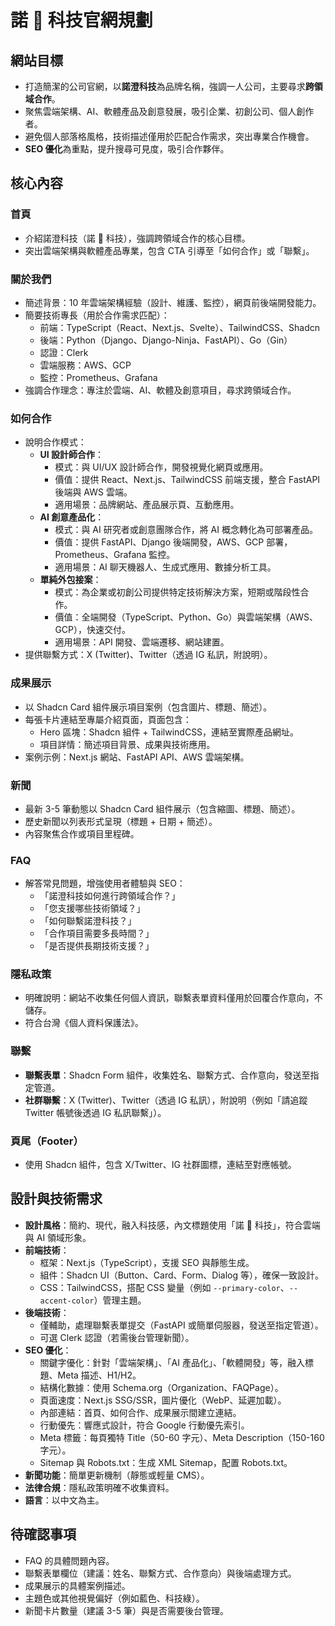 # 諾 🍊 科技官網規劃

## 網站目標

- 打造簡潔的公司官網，以**諾澄科技**為品牌名稱，強調一人公司，主要尋求**跨領域合作**。
- 聚焦雲端架構、AI、軟體產品及創意發展，吸引企業、初創公司、個人創作者。
- 避免個人部落格風格，技術描述僅用於匹配合作需求，突出專業合作機會。
- **SEO 優化**為重點，提升搜尋可見度，吸引合作夥伴。

## 核心內容

### 首頁

- 介紹諾澄科技（諾 🍊 科技），強調跨領域合作的核心目標。
- 突出雲端架構與軟體產品專業，包含 CTA 引導至「如何合作」或「聯繫」。

### 關於我們

- 簡述背景：10 年雲端架構經驗（設計、維護、監控），網頁前後端開發能力。
- 簡要技術專長（用於合作需求匹配）：
  - 前端：TypeScript（React、Next.js、Svelte）、TailwindCSS、Shadcn
  - 後端：Python（Django、Django-Ninja、FastAPI）、Go（Gin）
  - 認證：Clerk
  - 雲端服務：AWS、GCP
  - 監控：Prometheus、Grafana
- 強調合作理念：專注於雲端、AI、軟體及創意項目，尋求跨領域合作。

### 如何合作

- 說明合作模式：
  - **UI 設計師合作**：
    - 模式：與 UI/UX 設計師合作，開發視覺化網頁或應用。
    - 價值：提供 React、Next.js、TailwindCSS 前端支援，整合 FastAPI 後端與 AWS 雲端。
    - 適用場景：品牌網站、產品展示頁、互動應用。
  - **AI 創意產品化**：
    - 模式：與 AI 研究者或創意團隊合作，將 AI 概念轉化為可部署產品。
    - 價值：提供 FastAPI、Django 後端開發，AWS、GCP 部署，Prometheus、Grafana 監控。
    - 適用場景：AI 聊天機器人、生成式應用、數據分析工具。
  - **單純外包接案**：
    - 模式：為企業或初創公司提供特定技術解決方案，短期或階段性合作。
    - 價值：全端開發（TypeScript、Python、Go）與雲端架構（AWS、GCP），快速交付。
    - 適用場景：API 開發、雲端遷移、網站建置。
- 提供聯繫方式：X (Twitter)、Twitter（透過 IG 私訊，附說明）。

### 成果展示

- 以 Shadcn Card 組件展示項目案例（包含圖片、標題、簡述）。
- 每張卡片連結至專屬介紹頁面，頁面包含：
  - Hero 區塊：Shadcn 組件 + TailwindCSS，連結至實際產品網址。
  - 項目詳情：簡述項目背景、成果與技術應用。
- 案例示例：Next.js 網站、FastAPI API、AWS 雲端架構。

### 新聞

- 最新 3-5 筆動態以 Shadcn Card 組件展示（包含縮圖、標題、簡述）。
- 歷史新聞以列表形式呈現（標題 + 日期 + 簡述）。
- 內容聚焦合作或項目里程碑。

### FAQ

- 解答常見問題，增強使用者體驗與 SEO：
  - 「諾澄科技如何進行跨領域合作？」
  - 「您支援哪些技術領域？」
  - 「如何聯繫諾澄科技？」
  - 「合作項目需要多長時間？」
  - 「是否提供長期技術支援？」

### 隱私政策

- 明確說明：網站不收集任何個人資訊，聯繫表單資料僅用於回覆合作意向，不儲存。
- 符合台灣《個人資料保護法》。

### 聯繫

- **聯繫表單**：Shadcn Form 組件，收集姓名、聯繫方式、合作意向，發送至指定管道。
- **社群聯繫**：X (Twitter)、Twitter（透過 IG 私訊），附說明（例如「請追蹤 Twitter 帳號後透過 IG 私訊聯繫」）。

### 頁尾（Footer）

- 使用 Shadcn 組件，包含 X/Twitter、IG 社群圖標，連結至對應帳號。

## 設計與技術需求

- **設計風格**：簡約、現代，融入科技感，內文標題使用「諾 🍊 科技」，符合雲端與 AI 領域形象。
- **前端技術**：
  - 框架：Next.js（TypeScript），支援 SEO 與靜態生成。
  - 組件：Shadcn UI（Button、Card、Form、Dialog 等），確保一致設計。
  - CSS：TailwindCSS，搭配 CSS 變量（例如 `--primary-color`、`--accent-color`）管理主題。
- **後端技術**：
  - 僅輔助，處理聯繫表單提交（FastAPI 或簡單伺服器，發送至指定管道）。
  - 可選 Clerk 認證（若需後台管理新聞）。
- **SEO 優化**：
  - 關鍵字優化：針對「雲端架構」、「AI 產品化」、「軟體開發」等，融入標題、Meta 描述、H1/H2。
  - 結構化數據：使用 Schema.org（Organization、FAQPage）。
  - 頁面速度：Next.js SSG/SSR，圖片優化（WebP、延遲加載）。
  - 內部連結：首頁、如何合作、成果展示間建立連結。
  - 行動優先：響應式設計，符合 Google 行動優先索引。
  - Meta 標籤：每頁獨特 Title（50-60 字元）、Meta Description（150-160 字元）。
  - Sitemap 與 Robots.txt：生成 XML Sitemap，配置 Robots.txt。
- **新聞功能**：簡單更新機制（靜態或輕量 CMS）。
- **法律合規**：隱私政策明確不收集資料。
- **語言**：以中文為主。

## 待確認事項

- FAQ 的具體問題內容。
- 聯繫表單欄位（建議：姓名、聯繫方式、合作意向）與後端處理方式。
- 成果展示的具體案例描述。
- 主題色或其他視覺偏好（例如藍色、科技綠）。
- 新聞卡片數量（建議 3-5 筆）與是否需要後台管理。
